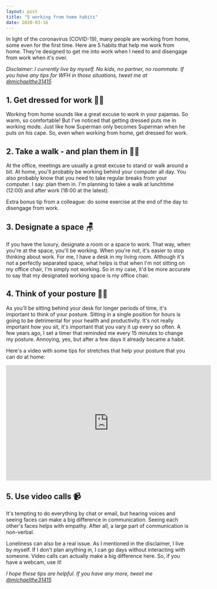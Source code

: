 ```yaml
---
layout: post
title: "5 working from home habits"
date: 2020-03-16
---
```


In light of the coronavirus (COVID-19), many people are working from home, some even for the first time.
Here are 5 habits that help me work from home.
They're designed to get me into work when I need to and disengage from work when it's over.

*Disclaimer: I currently live by myself.
No kids, no partner, no roommate.
If you have any tips for WFH in those situations, tweet me at [@michaelthe31415](https://twitter.com/michaelthe31415)*

## 1. Get dressed for work 🦸‍♀️

Working from home sounds like a great excuse to work in your pajamas.
So warm, so comfortable!
But I've noticed that getting dressed puts me in working mode.
Just like how Superman only becomes Superman when he puts on his cape.
So, even when working from home, get dressed for work.

## 2. Take a walk - and plan them in 🚶‍♂️

At the office, meetings are usually a great excuse to stand or walk around a bit.
At home, you'll probably be working behind your computer all day.
You also probably know that you need to take regular breaks from your computer.
I say: plan them in.
I'm planning to take a walk at lunchtime (12:00) and after work (18:00 at the latest).

Extra bonus tip from a colleague: do some exercise at the end of the day to disengage from work.

## 3. Designate a space 🪑

If you have the luxury, designate a room or a space to work.
That way, when you're at the space, you'll be working.
When you're not, it's easier to stop thinking about work.
For me, I have a desk in my living room.
Although it's not a perfectly separated space, what helps is that when I'm not sitting on my office chair, I'm simply not working.
So in my case, it'd be more accurate to say that my designated working space is my office chair.

## 4. Think of your posture 🤸‍♀️

As you'll be sitting behind your desk for longer periods of time, it's important to think of your posture.
Sitting in a single position for hours is going to be detrimental for your health and productivity.
It's not really important how you sit, it's important that you vary it up every so often.
A few years ago, I set a timer that reminded me every 15 minutes to change my posture.
Annoying, yes, but after a few days it already became a habit.

Here's a video with some tips for stretches that help your posture that you can do at home:

<iframe width="560" height="315" src="https://www.youtube-nocookie.com/embed/02ZvJOsO4yM" frameborder="0" allow="accelerometer; autoplay; encrypted-media; gyroscope; picture-in-picture" allowfullscreen></iframe>

## 5. Use video calls 📹

It's tempting to do everything by chat or email, but hearing voices and seeing faces can make a big difference in communication.
Seeing each other's faces helps with empathy.
After all, a large part of communication is non-verbal.

Loneliness can also be a real issue.
As I mentioned in the disclaimer, I live by myself.
If I don't plan anything in, I can go days without interacting with someone.
Video calls can actually make a big difference here. 
So, if you have a webcam, use it!

*I hope these tips are helpful. If you have any more, tweet me [@michaelthe31415](https://twitter.com/michaelthe31415)*
